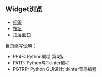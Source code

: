 ## Widget浏览

- [标签](Label)
- [按钮](Button)
- [顶层窗口](Toplevel)


目录缩写说明：
- PP4E: Python编程 第4版
- PATP: Python与Tkinter编程
- PGTRP: Python GUI设计: tkinter菜鸟编程
